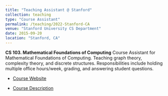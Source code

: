 ```yaml
---
title: "Teaching Assistant @ Stanford"
collection: teaching
type: "Course Assistant"
permalink: /teaching/2022-Stanford-CA
venue: "Stanford University CS Department"
date: 2015-09-20
location: "Stanford, CA"
---
```


**CS 103. Mathematical Foundations of Computing**
Course Assistant for Mathematical Foundations of Computing. Teaching graph theory, complexity theory, and discrete structures. Responsibilities include holding multiple office hours/week, grading, and answering student questions.

* [Course Website](https://web.stanford.edu/class/archive/cs/cs103/cs103.1234/)

* [Course Description](https://explorecourses.stanford.edu/search?view=catalog&filter-coursestatus-Active=on&page=0&catalog=&q=CS+103%3A+Mathematical+Foundations+of+Computing&collapse=)


